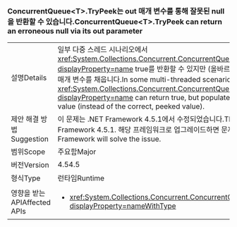 ### <a name="concurrentqueuelttgttrypeek-can-return-an-erroneous-null-via-its-out-parameter"></a><span data-ttu-id="383b4-101">ConcurrentQueue&lt;T&gt;.TryPeek는 out 매개 변수를 통해 잘못된 null을 반환할 수 있습니다.</span><span class="sxs-lookup"><span data-stu-id="383b4-101">ConcurrentQueue&lt;T&gt;.TryPeek can return an erroneous null via its out parameter</span></span>

|   |   |
|---|---|
|<span data-ttu-id="383b4-102">설명</span><span class="sxs-lookup"><span data-stu-id="383b4-102">Details</span></span>|<span data-ttu-id="383b4-103">일부 다중 스레드 시나리오에서 <xref:System.Collections.Concurrent.ConcurrentQueue%601.TryPeek(%600@)?displayProperty=name> true를 반환할 수 있지만 (올바르고 미리 본 값 대신) null 값으로 out 매개 변수를 채웁니다.</span><span class="sxs-lookup"><span data-stu-id="383b4-103">In some multi-threaded scenarios, <xref:System.Collections.Concurrent.ConcurrentQueue%601.TryPeek(%600@)?displayProperty=name> can return true, but populate the out parameter with a null value (instead of the correct, peeked value).</span></span>|
|<span data-ttu-id="383b4-104">제안 해결 방법</span><span class="sxs-lookup"><span data-stu-id="383b4-104">Suggestion</span></span>|<span data-ttu-id="383b4-105">이 문제는 .NET Framework 4.5.1에서 수정되었습니다.</span><span class="sxs-lookup"><span data-stu-id="383b4-105">This issue is fixed in the .NET Framework 4.5.1.</span></span> <span data-ttu-id="383b4-106">해당 프레임워크로 업그레이드하면 문제가 해결됩니다.</span><span class="sxs-lookup"><span data-stu-id="383b4-106">Upgrading to that Framework will solve the issue.</span></span>|
|<span data-ttu-id="383b4-107">범위</span><span class="sxs-lookup"><span data-stu-id="383b4-107">Scope</span></span>|<span data-ttu-id="383b4-108">주요함</span><span class="sxs-lookup"><span data-stu-id="383b4-108">Major</span></span>|
|<span data-ttu-id="383b4-109">버전</span><span class="sxs-lookup"><span data-stu-id="383b4-109">Version</span></span>|<span data-ttu-id="383b4-110">4.5</span><span class="sxs-lookup"><span data-stu-id="383b4-110">4.5</span></span>|
|<span data-ttu-id="383b4-111">형식</span><span class="sxs-lookup"><span data-stu-id="383b4-111">Type</span></span>|<span data-ttu-id="383b4-112">런타임</span><span class="sxs-lookup"><span data-stu-id="383b4-112">Runtime</span></span>|
|<span data-ttu-id="383b4-113">영향을 받는 API</span><span class="sxs-lookup"><span data-stu-id="383b4-113">Affected APIs</span></span>|<ul><li><xref:System.Collections.Concurrent.ConcurrentQueue%601.TryPeek(%600@)?displayProperty=nameWithType></li></ul>|

